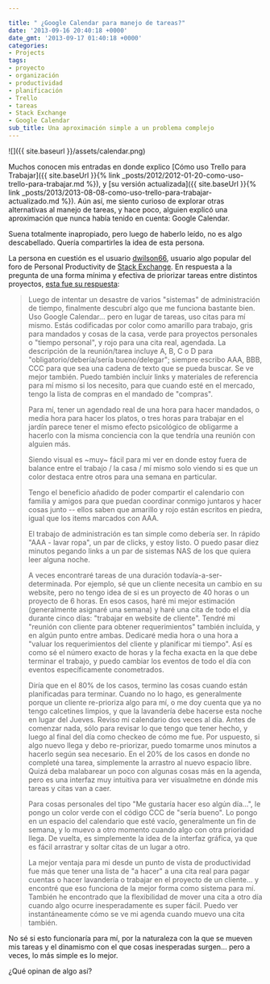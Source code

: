 ```yaml
---

title: " ¿Google Calendar para manejo de tareas?"
date: '2013-09-16 20:40:18 +0000'
date_gmt: '2013-09-17 01:40:18 +0000'
categories:
- Projects
tags:
- proyecto
- organización
- productividad
- planificación
- Trello
- tareas
- Stack Exchange
- Google Calendar
sub_title: Una aproximación simple a un problema complejo
---
```


![]({{ site.baseurl }}/assets/calendar.png)

Muchos conocen mis entradas en donde explico [Cómo uso Trello para Trabajar]({{ site.baseUrl }}{% link _posts/2012/2012-01-20-como-uso-trello-para-trabajar.md %}), y [su versión actualizada]({{ site.baseUrl }}{% link _posts/2013/2013-08-08-como-uso-trello-para-trabajar-actualizado.md %}). Aún así, me siento curioso de explorar otras alternativas al manejo de tareas, y hace poco, alguien explicó una aproximación que nunca había tenido en cuenta: Google Calendar.

Suena totalmente inapropiado, pero luego de haberlo leído, no es algo descabellado. Quería compartirles la idea de esta persona.

<!--more-->

La persona en cuestión es el usuario [dwilson66](http://productivity.stackexchange.com/users/2961/dwwilson66), usuario algo popular del foro de Personal Productivity de [Stack Exchange](http://productivity.stackexchange.com/). En respuesta a la pregunta de una forma mínima y efectiva de priorizar tareas entre distintos proyectos, [esta fue su respuesta](http://productivity.stackexchange.com/a/8105/1430):

> Luego de intentar un desastre de varios "sistemas" de administración de tiempo, finalmente descubrí algo que me funciona bastante bien. Uso Google Calendar... pero en lugar de tareas, uso citas para mí mismo. Estás codificadas por color como amarillo para trabajo, gris para mandados y cosas de la casa, verde para proyectos personales o "tiempo personal", y rojo para una cita real, agendada. La descripción de la reunión/tarea incluye A, B, C o D para "obligatorio/debería/sería bueno/delegar"; siempre escribo AAA, BBB, CCC para que sea una cadena de texto que se pueda buscar. Se ve mejor también. Puedo también incluir links y materiales de referencia para mí mismo si los necesito, para que cuando esté en el mercado, tengo la lista de compras en el mandado de "compras".
> 
> Para mí, tener un agendado real de una hora para hacer mandados, o media hora para hacer los platos, o tres horas para trabajar en el jardín parece tener el mismo efecto psicológico de obligarme a hacerlo con la misma conciencia con la que tendría una reunión con alguien más.
> 
> Siendo visual es ~muy~ fácil para mi ver en donde estoy fuera de balance entre el trabajo / la casa / mí mismo solo viendo si es que un color destaca entre otros para una semana en particular.
> 
> Tengo el beneficio añadido de poder compartir el calendario con familia y amigos para que puedan coordinar conmigo juntaros y hacer cosas junto -- ellos saben que amarillo y rojo están escritos en piedra, igual que los items marcados con AAA.
> 
> El trabajo de administración es tan simple como debería ser. In rápido "AAA - lavar ropa", un par de clicks, y estoy listo. O puedo pasar diez minutos pegando links a un par de sistemas NAS de los que quiera leer alguna noche.
> 
> A veces encontraré tareas de una duración todavía-a-ser-determinada. Por ejemplo, sé que un cliente necesita un cambio en su website, pero no tengo idea de si es un proyecto de 40 horas o un proyecto de 6 horas. En esos casos, haré mi mejor estimación (generalmente asignaré una semana) y haré una cita de todo el día durante cinco días: "trabajar en website de cliente". Tendré mi "reunión con cliente para obtener requerimientos" también incluída, y en algún punto entre ambas. Dedicaré media hora o una hora a "valuar los requerimientos del cliente y planificar mi tiempo". Así es como sé el número exacto de horas y la fecha exacta en la que debe terminar el trabajo, y puedo cambiar los eventos de todo el día con eventos específicamente conometrados.
> 
> Diría que en el 80% de los casos, termino las cosas cuando están planificadas para terminar. Cuando no lo hago, es generalmente porque un cliente re-prioriza algo para mí, o me doy cuenta que ya no tengo calcetines limpios, y que la lavandería debe hacerse esta noche en lugar del Jueves. Reviso mi calendario dos veces al día. Antes de comenzar nada, sólo para revisar lo que tengo que tener hecho, y luego al final del día como checkeo de cómo me fue. Por uspuesto, si algo nuevo llega y debo re-priorizar, puedo tomarme unos minutos a hacerlo según sea necesario. En el 20% de los casos en donde no completé una tarea, simplemente la arrastro al nuevo espacio libre. Quizá deba malabarear un poco con algunas cosas más en la agenda, pero es una interfaz muy intuitiva para ver visualmetne en dónde mis tareas y citas van a caer.
> 
> Para cosas personales del tipo "Me gustaría hacer eso algún día...", le pongo un color verde con el código CCC de "sería bueno". Lo pongo en un espacio del calendario que esté vacío, generalmente un fin de semana, y lo muevo a otro momento cuando algo con otra prioridad llega. De vuelta, es simplemente la idea de la interfaz gráfica, ya que es fácil arrastrar y soltar citas de un lugar a otro.
> 
> La mejor ventaja para mi desde un punto de vista de productividad fue más que tener una lista de "a hacer" a una cita real para pagar cuentas o hacer lavandería o trabajar en el proyecto de un cliente... y encontré que eso funciona de la mejor forma como sistema para mí. También he encontrado que la flexibilidad de mover una cita a otro día cuando algo ocurre inesperadamente es super fácil. Puedo ver instantáneamente cómo se ve mi agenda cuando muevo una cita también.

No sé si esto funcionaría para mí, por la naturaleza con la que se mueven mis tareas y el dinamismo con el que cosas inesperadas surgen... pero a veces, lo más simple es lo mejor.

¿Qué opinan de algo así?
